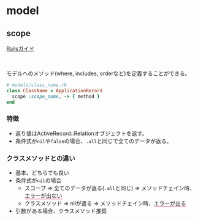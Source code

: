 # model

## scope
[Railsガイド](#https://railsguides.jp/active_record_querying.html#%E3%82%B9%E3%82%B3%E3%83%BC%E3%83%97)

<br>

モデルへのメソッド(where, includes, orderなど)を定義することができる。

```ruby
# models/class_name.rb
class ClassName < ApplicationRecord
  scope :scope_name, -> { method }
end
```

### 特徴

- 返り値はActiveRecord::Relationオブジェクトを返す。
- 条件式が`nil`や`false`の場合、`.all`と同じで全てのデータが返る。


### クラスメソッドとの違い
- 基本、どちらでも良い
- 条件式が`nil`の場合
    - スコープ => 全てのデータが返る(`.all`と同じ) => メソッドチェイン時、<span style="border-bottom: 1px crimson solid">エラーが出ない</span>
    - クラスメソッド => nilが返る => メソッドチェイン時、<span style="border-bottom: 1px crimson solid">エラーが出る</span>
- 引数がある場合、クラスメソッド推奨
